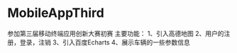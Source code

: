 # MobileAppThird
 参加第三届移动终端应用创新大赛初赛
 主要功能：
 1、引入高德地图
 2、用户的注册，登录，注销
 3、引入百度Echarts
 4、展示车辆的一些参数信息
 
